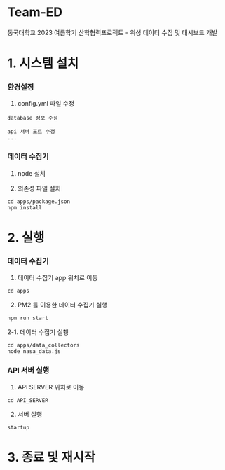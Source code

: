 # Team-ED
동국대학교 2023 여름학기 산학협력프로젝트 - 위성 데이터 수집 및 대시보드 개발

# 1. 시스템 설치
### 환경설정
1. config.yml 파일 수정
```
database 정보 수정

api 서버 포트 수정
...
```

### 데이터 수집기
1. node 설치

2. 의존성 파일 설치

```
cd apps/package.json
npm install
```

# 2. 실행
### 데이터 수집기
1. 데이터 수집기 app 위치로 이동
```
cd apps
```
2. PM2 를 이용한 데이터 수집기 실행
```
npm run start
```
2-1. 데이터 수집기 실횅
```
cd apps/data_collectors
node nasa_data.js
```

### API 서버 실행
1. API SERVER 위치로 이동
```
cd API_SERVER
```
2. 서버 실행
```
startup
```

# 3. 종료 및 재시작

